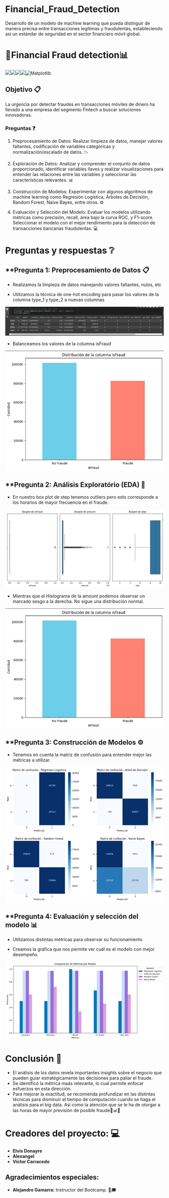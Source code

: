 # Financial_Fraud_Detection
Desarrollo de un modelo de machine learning que pueda distinguir de manera precisa entre transacciones legítimas y fraudulentas, estableciendo así un estándar de seguridad en el sector financiero móvil global.

# 💸Financial Fraud detection📊


![](https://img.shields.io/badge/Python-14354C?style=for-the-badge&logo=python&logoColor=white)![](https://img.shields.io/badge/Colab-F9AB00?style=for-the-badge&logo=googlecolab&color=525252)![](https://img.shields.io/badge/Numpy-777BB4?style=for-the-badge&logo=numpy&logoColor=white)![](https://img.shields.io/badge/Pandas-2C2D72?style=for-the-badge&logo=pandas&logoColor=white)![Matplotlib](https://img.shields.io/badge/Matplotlib-%23ffffff.svg?style=for-the-badge&logo=Matplotlib&logoColor=black)

## Objetivo 📋

La urgencia por detectar fraudes en transacciones móviles de dinero ha llevado a una empresa del segmento Fintech a buscar soluciones innovadoras.

### **Preguntas** ❓

1. Preprocesamiento de Datos: Realizar limpieza de datos, manejar valores faltantes, codificación de variables categóricas y normalización/escalado de datos. 📉

2. Exploración de Datos: Analizar y comprender el conjunto de datos proporcionado, identificar variables llaves y realizar visualizaciones para entender las relaciones entre las variables y seleccionar las características relevantes. 📊

3. Construcción de Modelos: Experimentar con algunos algoritmos de machine learning como Regresión Logística, Árboles de Decisión, Random Forest, Naive Bayes, entre otros. ⚙️

4. Evaluación y Selección del Modelo: Evaluar los modelos utilizando métricas como precisión, recall, área bajo la curva ROC, y F1-score. Seleccionar el modelo con el mejor rendimiento para la detección de transacciones bancarias fraudulentas. 💻 


#  **Preguntas y respuestas** ❔

## **Pregunta 1: Preprocesamiento de Datos 📋

- Realizamos la limpieza de datos manejando valores faltantes, nulos, etc

- Utilizamos la técnica de one-hot encoding para pasar los valores de la columna type_1 y type_2 a nuevas columnas 

![boxplot](https://github.com/civvic1/Financial_Fraud_Detection/blob/main/img/preprocesamiento.jpg)

- Balanceamos los valores de la columna isFraud

![graph](https://github.com/civvic1/Financial_Fraud_Detection/blob/main/img/balanceo.jpg)

## **Pregunta 2: Análisis Exploratório (EDA) 📖 

- En nuestro box plot de step tenemos outliers pero esto corresponde a los horarios de mayor frecuencia en el fraude.

![boxplot](https://github.com/civvic1/Financial_Fraud_Detection/blob/main/img/EDA.png)

- Mientras que el Histograma de la amount podemos observar un marcado sesgo a la derecha. No sigue una distribución normal.

![histogram](https://github.com/civvic1/Financial_Fraud_Detection/blob/main/img/balanceo.jpg)

## **Pregunta 3: Construcción de Modelos ⚙️

- Tenemos en cuenta la matriz de confusión para entender mejor las métricas a utilizar.

![matriz](https://github.com/civvic1/Financial_Fraud_Detection/blob/main/img/matriz%20de%20confusion.png)

## **Pregunta 4: Evaluación y selección del modelo 📊

- Utilizamos distintas métricas para observar su funcionamiento

- Creamos la gráfica que nos permite ver cuál es el modelo con mejor desempeño.

![graph](https://github.com/civvic1/Financial_Fraud_Detection/blob/main/img/evaluacion.png)


# Conclusión 💯
+ El análisis de los datos revela importantes insights sobre el negocio que pueden guiar estratégicamente las decisiones para paliar el fraude.
+ Se identificó la métrica maás relevante, lo cual permite enfocar esfuerzos en esta dirección.
+ Para mejorar la exactitud, se recomienda profundizar en las distintas técnicas para disminuir el tiempo de computación cuando se haga el análisis para el big data. Así como la atención que se le ha de otorgar
  a las horas de mayor previsión de posible fraude🌟📊📝

# Creadores del proyecto: 💻

- **Elvis Donayre** 
- **Alexangel** 
- **Víctor Carracedo**

## Agradecimientos especiales:

- **Alejandro Gamarra:** Instructor del Bootcamp. 📝🎓
